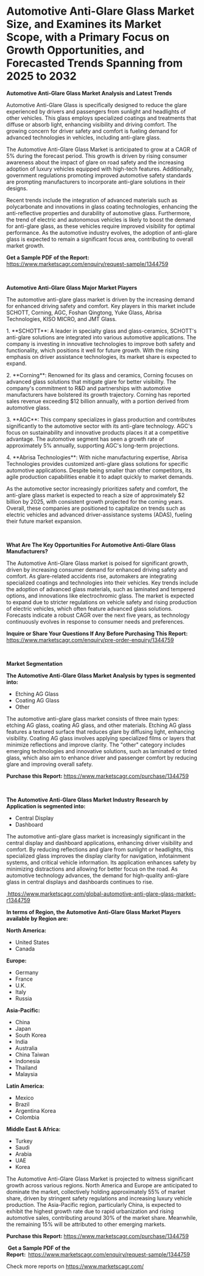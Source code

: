 <p><h1>Automotive Anti-Glare Glass Market Size, and Examines its Market Scope, with a Primary Focus on Growth Opportunities, and Forecasted Trends Spanning from 2025 to 2032</h1></p><p><strong>Automotive Anti-Glare Glass Market Analysis and Latest Trends</strong></p>
<p><p>Automotive Anti-Glare Glass is specifically designed to reduce the glare experienced by drivers and passengers from sunlight and headlights of other vehicles. This glass employs specialized coatings and treatments that diffuse or absorb light, enhancing visibility and driving comfort. The growing concern for driver safety and comfort is fueling demand for advanced technologies in vehicles, including anti-glare glass.</p><p>The Automotive Anti-Glare Glass Market is anticipated to grow at a CAGR of 5% during the forecast period. This growth is driven by rising consumer awareness about the impact of glare on road safety and the increasing adoption of luxury vehicles equipped with high-tech features. Additionally, government regulations promoting improved automotive safety standards are prompting manufacturers to incorporate anti-glare solutions in their designs.</p><p>Recent trends include the integration of advanced materials such as polycarbonate and innovations in glass coating technologies, enhancing the anti-reflective properties and durability of automotive glass. Furthermore, the trend of electric and autonomous vehicles is likely to boost the demand for anti-glare glass, as these vehicles require improved visibility for optimal performance. As the automotive industry evolves, the adoption of anti-glare glass is expected to remain a significant focus area, contributing to overall market growth.</p></p>
<p><strong>Get a Sample PDF of the Report:&nbsp;</strong> <a href="https://www.marketscagr.com/enquiry/request-sample/1344759?utm_campaign=3508&utm_medium=2&utm_source=Github&utm_content=ia&utm_term=30032025&utm_id=automotive-anti-glare-glass">https://www.marketscagr.com/enquiry/request-sample/1344759</a></p>
<p>&nbsp;</p>
<p><strong>Automotive Anti-Glare Glass Major Market Players</strong></p>
<p><p>The automotive anti-glare glass market is driven by the increasing demand for enhanced driving safety and comfort. Key players in this market include SCHOTT, Corning, AGC, Foshan Qingtong, Yuke Glass, Abrisa Technologies, KISO MICRO, and JMT Glass. </p><p>1. **SCHOTT**: A leader in specialty glass and glass-ceramics, SCHOTT's anti-glare solutions are integrated into various automotive applications. The company is investing in innovative technologies to improve both safety and functionality, which positions it well for future growth. With the rising emphasis on driver assistance technologies, its market share is expected to expand. </p><p>2. **Corning**: Renowned for its glass and ceramics, Corning focuses on advanced glass solutions that mitigate glare for better visibility. The company's commitment to R&D and partnerships with automotive manufacturers have bolstered its growth trajectory. Corning has reported sales revenue exceeding $12 billion annually, with a portion derived from automotive glass.</p><p>3. **AGC**: This company specializes in glass production and contributes significantly to the automotive sector with its anti-glare technology. AGC's focus on sustainability and innovative products places it at a competitive advantage. The automotive segment has seen a growth rate of approximately 5% annually, supporting AGC's long-term projections.</p><p>4. **Abrisa Technologies**: With niche manufacturing expertise, Abrisa Technologies provides customized anti-glare glass solutions for specific automotive applications. Despite being smaller than other competitors, its agile production capabilities enable it to adapt quickly to market demands.</p><p>As the automotive sector increasingly prioritizes safety and comfort, the anti-glare glass market is expected to reach a size of approximately $2 billion by 2025, with consistent growth projected for the coming years. Overall, these companies are positioned to capitalize on trends such as electric vehicles and advanced driver-assistance systems (ADAS), fueling their future market expansion.</p></p>
<p>&nbsp;</p>
<p><strong>What Are The Key Opportunities For Automotive Anti-Glare Glass Manufacturers?</strong></p>
<p><p>The Automotive Anti-Glare Glass market is poised for significant growth, driven by increasing consumer demand for enhanced driving safety and comfort. As glare-related accidents rise, automakers are integrating specialized coatings and technologies into their vehicles. Key trends include the adoption of advanced glass materials, such as laminated and tempered options, and innovations like electrochromic glass. The market is expected to expand due to stricter regulations on vehicle safety and rising production of electric vehicles, which often feature advanced glass solutions. Forecasts indicate a robust CAGR over the next five years, as technology continuously evolves in response to consumer needs and preferences.</p></p>
<p><strong>Inquire or Share Your Questions If Any Before Purchasing This Report:</strong> <a href="https://www.marketscagr.com/enquiry/pre-order-enquiry/1344759?utm_campaign=3508&utm_medium=2&utm_source=Github&utm_content=ia&utm_term=30032025&utm_id=automotive-anti-glare-glass">https://www.marketscagr.com/enquiry/pre-order-enquiry/1344759</a></p>
<p>&nbsp;</p>
<p><strong>Market Segmentation</strong></p>
<p><strong>The Automotive Anti-Glare Glass Market Analysis by types is segmented into:</strong></p>
<p><ul><li>Etching AG Glass</li><li>Coating AG Glass</li><li>Other</li></ul></p>
<p><p>The automotive anti-glare glass market consists of three main types: etching AG glass, coating AG glass, and other materials. Etching AG glass features a textured surface that reduces glare by diffusing light, enhancing visibility. Coating AG glass involves applying specialized films or layers that minimize reflections and improve clarity. The "other" category includes emerging technologies and innovative solutions, such as laminated or tinted glass, which also aim to enhance driver and passenger comfort by reducing glare and improving overall safety.</p></p>
<p><strong>Purchase this Report:&nbsp;</strong><a href="https://www.marketscagr.com/purchase/1344759?utm_campaign=3508&utm_medium=2&utm_source=Github&utm_content=ia&utm_term=30032025&utm_id=automotive-anti-glare-glass">https://www.marketscagr.com/purchase/1344759</a></p>
<p>&nbsp;</p>
<p><strong>The Automotive Anti-Glare Glass Market Industry Research by Application is segmented into:</strong></p>
<p><ul><li>Central Display</li><li>Dashboard</li></ul></p>
<p><p>The automotive anti-glare glass market is increasingly significant in the central display and dashboard applications, enhancing driver visibility and comfort. By reducing reflections and glare from sunlight or headlights, this specialized glass improves the display clarity for navigation, infotainment systems, and critical vehicle information. Its application enhances safety by minimizing distractions and allowing for better focus on the road. As automotive technology advances, the demand for high-quality anti-glare glass in central displays and dashboards continues to rise.</p></p>
<p><a href="https://www.marketscagr.com/global-automotive-anti-glare-glass-market-r1344759?utm_campaign=3508&utm_medium=2&utm_source=Github&utm_content=ia&utm_term=30032025&utm_id=automotive-anti-glare-glass">&nbsp;https://www.marketscagr.com/global-automotive-anti-glare-glass-market-r1344759</a></p>
<p><strong>In terms of Region, the Automotive Anti-Glare Glass Market Players available by Region are:</strong></p>
<p>
    <p> <strong> North America: </strong>
        <ul>
            <li>United States</li>
            <li>Canada</li>
        </ul>
        </p> 
    <p> <strong> Europe: </strong>
        <ul>
            <li>Germany</li>
            <li>France</li>
            <li>U.K.</li>
            <li>Italy</li>
            <li>Russia</li>
        </ul>
        </p> 
    <p> <strong> Asia-Pacific: </strong>
        <ul>
            <li>China</li>
            <li>Japan</li>
            <li>South Korea</li>
            <li>India</li>
            <li>Australia</li>
            <li>China Taiwan</li>
            <li>Indonesia</li>
            <li>Thailand</li>
            <li>Malaysia</li>
        </ul>
        </p> 
    <p> <strong> Latin America: </strong>
        <ul>
            <li>Mexico</li>
            <li>Brazil</li>
            <li>Argentina Korea</li>
            <li>Colombia</li>
        </ul>
        </p> 
    <p> <strong> Middle East & Africa: </strong>
        <ul>
            <li>Turkey</li>
            <li>Saudi</li>
            <li>Arabia</li>
            <li>UAE</li>
            <li>Korea</li>
        </ul>
    </p>
    </p>
<p><p>The Automotive Anti-Glare Glass Market is projected to witness significant growth across various regions. North America and Europe are anticipated to dominate the market, collectively holding approximately 55% of market share, driven by stringent safety regulations and increasing luxury vehicle production. The Asia-Pacific region, particularly China, is expected to exhibit the highest growth rate due to rapid urbanization and rising automotive sales, contributing around 30% of the market share. Meanwhile, the remaining 15% will be attributed to other emerging markets.</p></p>
<p><strong>Purchase this Report: </strong><a href="https://www.marketscagr.com/purchase/1344759?utm_campaign=3508&utm_medium=2&utm_source=Github&utm_content=ia&utm_term=30032025&utm_id=automotive-anti-glare-glass">https://www.marketscagr.com/purchase/1344759</a></p>
<p>&nbsp;<strong>Get a Sample PDF of the Report:&nbsp;&nbsp;</strong><a href="https://www.marketscagr.com/enquiry/request-sample/1344759?utm_campaign=3508&utm_medium=2&utm_source=Github&utm_content=ia&utm_term=30032025&utm_id=automotive-anti-glare-glass">https://www.marketscagr.com/enquiry/request-sample/1344759</a></p>
<p><strong></strong></p>
<p>Check more reports on <a href="https://www.marketscagr.com/?utm_campaign=3508&utm_medium=2&utm_source=Github&utm_content=ia&utm_term=30032025&utm_id=automotive-anti-glare-glass">https://www.marketscagr.com/</a></p>